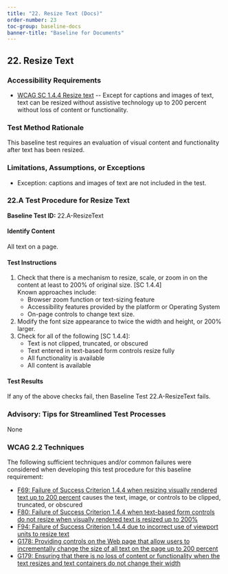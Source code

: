 ```yaml
---
title: "22. Resize Text (Docs)"
order-number: 23
toc-group: baseline-docs
banner-title: "Baseline for Documents"
---
```


## 22. Resize Text

### Accessibility Requirements

-   [WCAG SC 1.4.4 Resize text](https://www.w3.org/WAI/WCAG22/Understanding/resize-text) -- Except for captions and images of text, text can be resized without assistive technology up to 200 percent without loss of content or functionality.

### Test Method Rationale

This baseline test requires an evaluation of visual content and functionality after text has been resized.

### Limitations, Assumptions, or Exceptions

-   Exception: captions and images of text are not included in the test.

### 22.A Test Procedure for Resize Text

**Baseline Test ID:** 22.A-ResizeText

#### Identify Content
<p id="d22aIC">All text on a page.</p>

#### Test Instructions
<ol id="d22aTI">
    <li id="d22aTI-1">Check that there is a mechanism to resize, scale, or zoom in on the content at least to 200% of original size. [SC 1.4.4] <br>
    Known approaches include:
        <ul>
        <li id="d22aTI-1i">Browser zoom function or text-sizing feature</li>
        <li id="d22aTI-1ii">Accessibility features provided by the platform or Operating System</li>
        <li id="d22aTI-1iii">On-page controls to change text size.</li>
        </ul></li>
    <li id="d22aTI-2">Modify the font size appearance to twice the width and height, or 200% larger.</li>
    <li id="d22aTI-3">Check for all of the following [SC 1.4.4]:
        <ul>
        <li id="d22aTI-3i">Text is not clipped, truncated, or obscured</li>
        <li id="d22aTI-3ii">Text entered in text-based form controls resize fully</li>
        <li id="d22aTI-3iii">All functionality is available</li>
        <li id="d22aTI-3iv">All content is available</li>
        </ul></li>
</ol>

#### Test Results
<p id="d22aTR">If any of the above checks fail, then Baseline Test 22.A-ResizeText fails.</p>

### Advisory: Tips for Streamlined Test Processes
None

### WCAG 2.2 Techniques

The following sufficient techniques and/or common failures were considered when developing this test procedure for this baseline requirement:

-   [F69: Failure of Success Criterion 1.4.4 when resizing visually rendered text up to 200 percent](https://www.w3.org/WAI/WCAG22/Techniques/failures/F69) causes the text, image, or controls to be clipped, truncated, or obscured
-   [F80: Failure of Success Criterion 1.4.4 when text-based form controls do not resize when visually rendered text is resized up to 200%](https://www.w3.org/WAI/WCAG22/Techniques/failures/F80)
-   [F94: Failure of Success Criterion 1.4.4 due to incorrect use of viewport units to resize text](https://www.w3.org/WAI/WCAG22/Techniques/failures/F94)
-   [G178: Providing controls on the Web page that allow users to incrementally change the size of all text on the page up to 200 percent](https://www.w3.org/WAI/WCAG22/Techniques/general/G178)
-   [G179: Ensuring that there is no loss of content or functionality when the text resizes and text containers do not change their width](https://www.w3.org/WAI/WCAG22/Techniques/general/G179)
